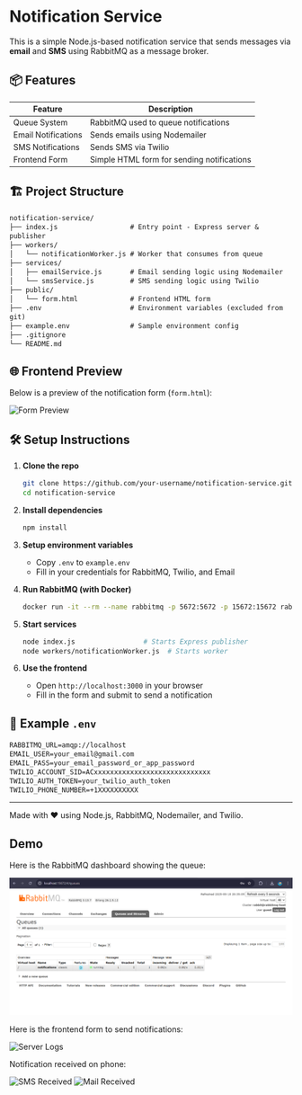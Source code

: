 # Notification Service

This is a simple Node.js-based notification service that sends messages via **email** and **SMS** using RabbitMQ as a message broker.

## 📦 Features

| Feature             | Description                                |
| ------------------- | ------------------------------------------ |
| Queue System        | RabbitMQ used to queue notifications       |
| Email Notifications | Sends emails using Nodemailer              |
| SMS Notifications   | Sends SMS via Twilio                       |
| Frontend Form       | Simple HTML form for sending notifications |

## 🏗️ Project Structure

```
notification-service/
├── index.js                  # Entry point - Express server & publisher
├── workers/
│   └── notificationWorker.js # Worker that consumes from queue
├── services/
│   ├── emailService.js       # Email sending logic using Nodemailer
│   └── smsService.js         # SMS sending logic using Twilio
├── public/
│   └── form.html             # Frontend HTML form
├── .env                      # Environment variables (excluded from git)
├── example.env               # Sample environment config
├── .gitignore
└── README.md
```

## 🌐 Frontend Preview

Below is a preview of the notification form (`form.html`):

![Form Preview](https://i.imgur.com/YOUR_FORM_IMAGE.png)

## 🛠️ Setup Instructions

1. **Clone the repo**

   ```bash
   git clone https://github.com/your-username/notification-service.git
   cd notification-service
   ```

2. **Install dependencies**

   ```bash
   npm install
   ```

3. **Setup environment variables**

   - Copy `.env` to `example.env`
   - Fill in your credentials for RabbitMQ, Twilio, and Email

4. **Run RabbitMQ (with Docker)**

   ```bash
   docker run -it --rm --name rabbitmq -p 5672:5672 -p 15672:15672 rabbitmq:3-management
   ```

5. **Start services**

   ```bash
   node index.js                 # Starts Express publisher
   node workers/notificationWorker.js  # Starts worker
   ```

6. **Use the frontend**
   - Open `http://localhost:3000` in your browser
   - Fill in the form and submit to send a notification

## 📧 Example `.env`

```
RABBITMQ_URL=amqp://localhost
EMAIL_USER=your_email@gmail.com
EMAIL_PASS=your_email_password_or_app_password
TWILIO_ACCOUNT_SID=ACxxxxxxxxxxxxxxxxxxxxxxxxxxxxx
TWILIO_AUTH_TOKEN=your_twilio_auth_token
TWILIO_PHONE_NUMBER=+1XXXXXXXXXX
```

---

Made with ❤️ using Node.js, RabbitMQ, Nodemailer, and Twilio.

## Demo

Here is the RabbitMQ dashboard showing the queue:

![RabbitMQ Dashboard](assets/rabbitmq.png)

Here is the frontend form to send notifications:

![Server Logs](asstets/form.png)

Notification received on phone:

![SMS Received](asstets/sms.jpg)
![Mail Received](asstets/email.jpg)

